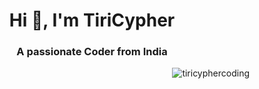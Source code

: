<h1 align="center">Hi 👋, I'm TiriCypher</h1>
<h3 align="center">A passionate Coder from India</h3>
<img src = "https://i.imgur.com/1ZvVkDc.gif" alt="tiricyphercoding" align="right">
